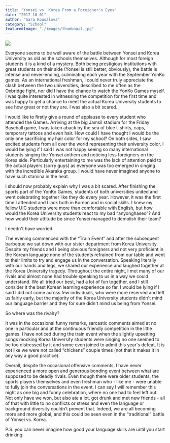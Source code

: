 ```yaml
---
title: "Yonsei vs. Korea From a Foreigner's Eyes"
date: "2017-10-01"
author: "Sara Rousalova"
category: "School"
featuredImage: "./images/thumbnail.jpg"
---
```


![](/images/thumbnail.jpg)

Everyone seems to be well aware of the battle between Yonsei and Korea University as old as the schools themselves. Although for most foreign students it is a kind of a mystery. Both being prestigious institutions with great students on their side (Yonsei is still better, obviously), the battle is intense and never-ending, culminating each year with the September YonKo games. As an international freshman, I could never truly appreciate the clash between the two universities, described to me often as the Oxbridge fight, nor did I have the chance to watch the YonKo Games myself. I was quite interested in witnessing the competition for the first time and was happy to get a chance to meet the actual Korea University students to see how great or not they are. I was also a bit scared.

I would like to firstly give a round of applause to every student who attended the Games. Arriving at the big Jamsil stadium for the Friday Baseball game, I was taken aback by the sea of blue t-shirts, caps, temporary tattoos and even hair. How could I have thought I would be the only one sacrificing my hair color for my school? On both sides, I saw excited students from all over the world representing their university color. I would be lying if I said I was not happy seeing so many international students singing the Yonsei anthem and noticing less foreigners on the Korea side. Particularly entertaining to me was the lack of attention paid to the actual players (sorry guys) as everyone was too emerged in singing with the incredible Akaraka group. I would have never imagined anyone to have such stamina in the heat.

I should now probably explain why I was a bit scared. After finishing the sports part of the YonKo Games, students of both universities united and went celebrating together like they do every year. However, it was the first time I attended and I lack both in Korean and in social skills. I knew my fellow UIC students were more than comfortable with English, but how would the Korea University students react to my bad “anyonghaseo”? And how would their attitude be since Yonsei managed to demolish their team?

I needn't have worried.

The evening commenced with the “Train Event” and after the subsequent barbeque we sat down with our sister department from Korea University. Despite my friends and I being obvious foreigners and not very proficient in the Korean language none of the students refrained from our table and went to their limits to try and engage us in the conversation. Speaking literally with our hands and legs, we shared our experience and laughed together at the Korea University tragedy. Throughout the entire night, I met many of our rivals and almost none had trouble speaking to us in a way we could understand. We all tried our best, had a lot of fun together, and I still consider it the best Korean learning experience so far. I would be lying if I said I did not come across few individuals, who were more reserved and left us fairly early, but the majority of the Korea University students didn't mind our language barrier and they for sure didn't mind us being from Yonsei.

So where was the rivalry?

It was in the occasional funny remarks, sarcastic comments aimed at no one in particular and at the continuous friendly competition in the little games. I have noticed during the train event when the slightly upsetting songs mocking Korea University students were singing no one seemed to be too distressed by it and some even joined to admit this year's defeat. It is not like we were not called “chickens” couple times (not that it makes it in any way a good practice).

Overall, despite the occasional offensive comments, I have never experienced a more open and generous bonding event between what are supposed to be deadly rivals. Even though there were older students, the sports players themselves and even freshman who - like me - were unable to fully join the conversations in the event, I can say I will remember this night as one big and funny celebration, where no one had to feel left out. Not only have we won, but also ate a lot, got drunk and met new friends - all of that with little to no conflicts or stress and even the language or background diversity couldn’t prevent that. Indeed, we are all becoming more and more global, and this could be seen even in the “traditional” battle of Yonsei vs. Korea.

P.S. you can never imagine how good your language skills are until you start drinking.
